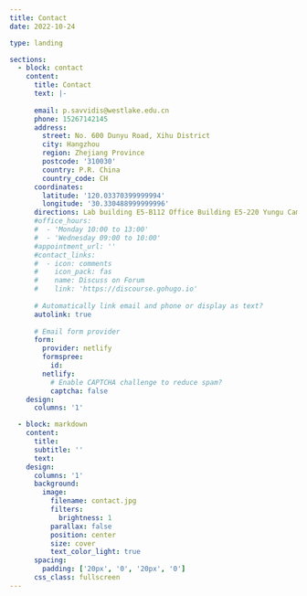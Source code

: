 ```yaml
---
title: Contact
date: 2022-10-24

type: landing

sections:
  - block: contact
    content:
      title: Contact
      text: |-
 
      email: p.savvidis@westlake.edu.cn
      phone: 15267142145
      address:
        street: No. 600 Dunyu Road, Xihu District
        city: Hangzhou
        region: Zhejiang Province
        postcode: '310030'
        country: P.R. China
        country_code: CH
      coordinates:
        latitude: '120.03370399999994'
        longitude: '30.330488999999996'
      directions: Lab building E5-B112 Office Building E5-220 Yungu Campus
      #office_hours:
      #  - 'Monday 10:00 to 13:00'
      #  - 'Wednesday 09:00 to 10:00'
      #appointment_url: ''
      #contact_links:
      #  - icon: comments
      #    icon_pack: fas
      #    name: Discuss on Forum
      #    link: 'https://discourse.gohugo.io'
    
      # Automatically link email and phone or display as text?
      autolink: true
    
      # Email form provider
      form:
        provider: netlify
        formspree:
          id:
        netlify:
          # Enable CAPTCHA challenge to reduce spam?
          captcha: false
    design:
      columns: '1'

  - block: markdown
    content:
      title:
      subtitle: ''
      text:
    design:
      columns: '1'
      background:
        image: 
          filename: contact.jpg
          filters:
            brightness: 1
          parallax: false
          position: center
          size: cover
          text_color_light: true
      spacing:
        padding: ['20px', '0', '20px', '0']
      css_class: fullscreen
---
```


